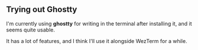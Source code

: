 ## Trying out Ghostty

I'm currently using **ghostty** for writing in the terminal after installing it, and it seems quite usable.

It has a lot of features, and I think I'll use it alongside WezTerm for a while.

